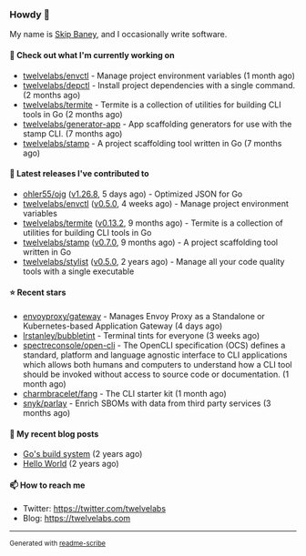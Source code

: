 ### Howdy 👋

My name is [Skip Baney](https://twelvelabs.com), and I occasionally write software.

#### 👷 Check out what I'm currently working on

- [twelvelabs/envctl](https://github.com/twelvelabs/envctl) - Manage project environment variables (1 month ago)
- [twelvelabs/depctl](https://github.com/twelvelabs/depctl) - Install project dependencies with a single command. (2 months ago)
- [twelvelabs/termite](https://github.com/twelvelabs/termite) - Termite is a collection of utilities for building CLI tools in Go (2 months ago)
- [twelvelabs/generator-app](https://github.com/twelvelabs/generator-app) - App scaffolding generators for use with the stamp CLI. (7 months ago)
- [twelvelabs/stamp](https://github.com/twelvelabs/stamp) - A project scaffolding tool written in Go (7 months ago)

#### 🔭 Latest releases I've contributed to

- [ohler55/ojg](https://github.com/ohler55/ojg) ([v1.26.8](https://github.com/ohler55/ojg/releases/tag/v1.26.8), 5 days ago) - Optimized JSON for Go
- [twelvelabs/envctl](https://github.com/twelvelabs/envctl) ([v0.5.0](https://github.com/twelvelabs/envctl/releases/tag/v0.5.0), 4 weeks ago) - Manage project environment variables
- [twelvelabs/termite](https://github.com/twelvelabs/termite) ([v0.13.2](https://github.com/twelvelabs/termite/releases/tag/v0.13.2), 9 months ago) - Termite is a collection of utilities for building CLI tools in Go
- [twelvelabs/stamp](https://github.com/twelvelabs/stamp) ([v0.7.0](https://github.com/twelvelabs/stamp/releases/tag/v0.7.0), 9 months ago) - A project scaffolding tool written in Go
- [twelvelabs/stylist](https://github.com/twelvelabs/stylist) ([v0.5.0](https://github.com/twelvelabs/stylist/releases/tag/v0.5.0), 2 years ago) - Manage all your code quality tools with a single executable

#### ⭐ Recent stars

- [envoyproxy/gateway](https://github.com/envoyproxy/gateway) - Manages Envoy Proxy as a Standalone or Kubernetes-based Application Gateway (4 days ago)
- [lrstanley/bubbletint](https://github.com/lrstanley/bubbletint) - Terminal tints for everyone (3 weeks ago)
- [spectreconsole/open-cli](https://github.com/spectreconsole/open-cli) - The OpenCLI specification (OCS) defines a standard, platform and language agnostic interface to CLI applications which allows both humans and computers to understand how a CLI tool should be invoked without access to source code or documentation. (1 month ago)
- [charmbracelet/fang](https://github.com/charmbracelet/fang) - The CLI starter kit (1 month ago)
- [snyk/parlay](https://github.com/snyk/parlay) - Enrich SBOMs with data from third party services (3 months ago)

#### 📜 My recent blog posts

- [Go&#39;s build system](https://twelvelabs.com/2023/01/02/go-build-system/) (2 years ago)
- [Hello World](https://twelvelabs.com/2022/11/20/hello-world/) (2 years ago)

#### 📫 How to reach me

- Twitter: <https://twitter.com/twelvelabs>
- Blog: <https://twelvelabs.com>

---

<sup>Generated with [readme-scribe](https://github.com/muesli/readme-scribe)</sup>
